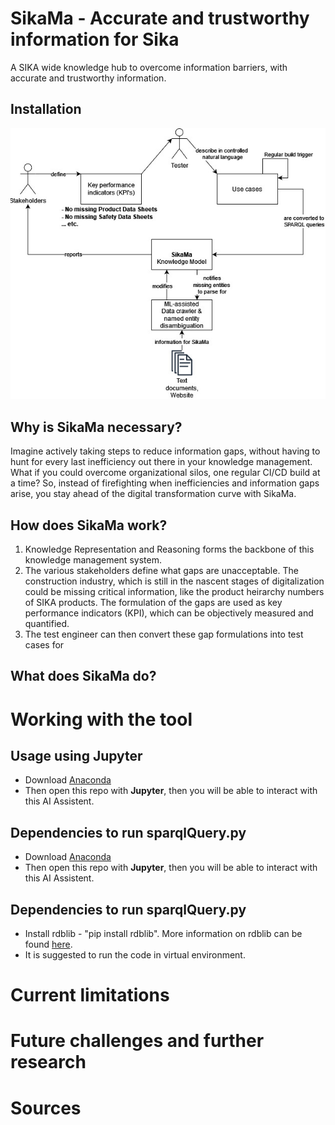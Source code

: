 # SikaMa - Accurate and trustworthy information for Sika
A SIKA wide knowledge hub to overcome information barriers, with accurate and trustworthy information.

## Installation
![Block diagram of SikaMa](BlockDiagram.jpg)

## Why is SikaMa necessary?
Imagine actively taking steps to reduce information gaps, without having to hunt for every last inefficiency out there in your knowledge management. What if you could overcome organizational silos, one regular CI/CD build at a time?
So, instead of firefighting when inefficiencies and information gaps arise, you stay ahead of the digital transformation curve with SikaMa.

## How does SikaMa work?
1) Knowledge Representation and Reasoning forms the backbone of this knowledge management system. 
2) The various stakeholders define what gaps are unacceptable. The construction industry, which is still in the nascent stages of digitalization could be missing critical information, like the product heirarchy numbers of SIKA products. The formulation of the gaps are used as key performance indicators (KPI), which can be objectively measured and quantified.
2) The test engineer can then convert these gap formulations into test cases for

## What does SikaMa do?

# Working with the tool
## Usage using Jupyter
- Download [Anaconda](https://www.anaconda.com/)
- Then open this repo with **Jupyter**, then you will be able to interact with this AI Assistent.

## Dependencies to run sparqlQuery.py
- Download [Anaconda](https://www.anaconda.com/)
- Then open this repo with **Jupyter**, then you will be able to interact with this AI Assistent.

## Dependencies to run sparqlQuery.py
- Install rdblib - "pip install rdblib". More information on rdblib can be found [here](https://rdflib.readthedocs.io/en/stable/apidocs/rdflib.html#rdflib.graph.Graph.query).
- It is suggested to run the code in virtual environment.

# Current limitations

# Future challenges and further research

# Sources
